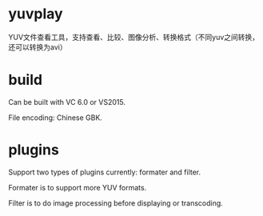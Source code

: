 # yuvplay
YUV文件查看工具，支持查看、比较、图像分析、转换格式（不同yuv之间转换，还可以转换为avi）

# build
Can be built with VC 6.0 or VS2015.

File encoding: Chinese GBK.

# plugins
Support two types of plugins currently: formater and filter.

Formater is to support more YUV formats.

Filter is to do image processing before displaying or transcoding.

